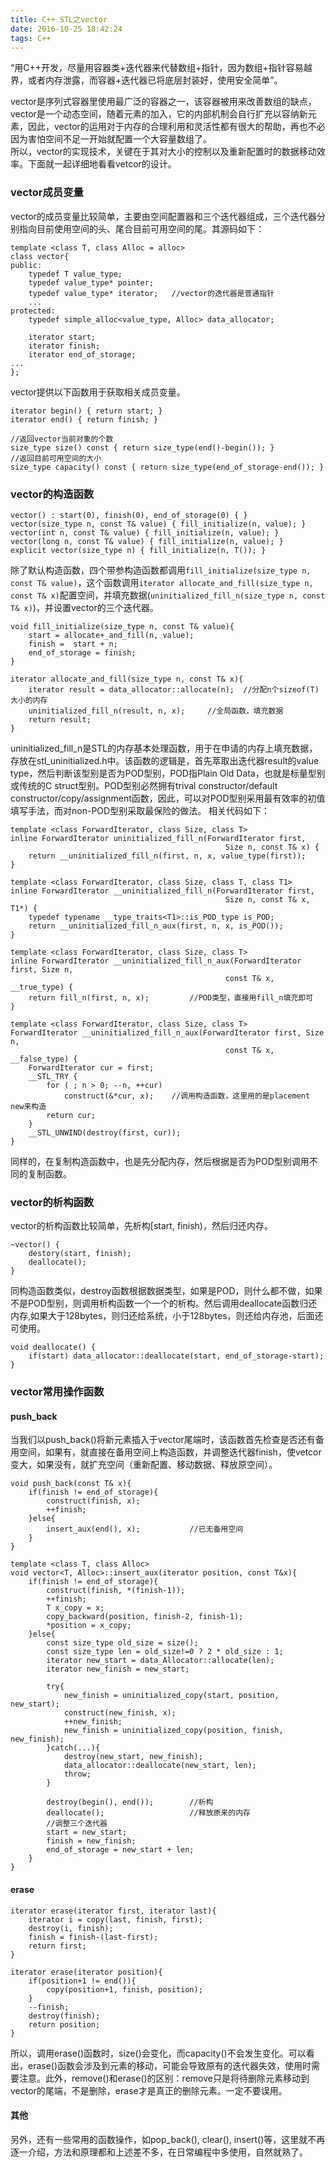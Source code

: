 ```yaml
---
title: C++ STL之vector
date: 2016-10-25 18:42:24
tags: C++
---
```

“用C++开发，尽量用容器类+迭代器来代替数组+指针，因为数组+指针容易越界，或者内存泄露，而容器+迭代器已将底层封装好，使用安全简单”。       
<!--more-->
vector是序列式容器里使用最广泛的容器之一，该容器被用来改善数组的缺点，vector是一个动态空间，随着元素的加入，它的内部机制会自行扩充以容纳新元素，因此，vector的运用对于内存的合理利用和灵活性都有很大的帮助，再也不必因为害怕空间不足一开始就配置一个大容量数组了。        
所以，vector的实现技术，关键在于其对大小的控制以及重新配置时的数据移动效率。下面就一起详细地看看vetcor的设计。     
### vector成员变量
vector的成员变量比较简单，主要由空间配置器和三个迭代器组成，三个迭代器分别指向目前使用空间的头、尾合目前可用空间的尾。其源码如下：
	
    template <class T, class Alloc = alloc>   
	class vector{
	public:
		typedef T value_type;
		typedef value_type* pointer;
		typedef value_type* iterator;	//vector的迭代器是普通指针
		...
	protected:
		typedef simple_alloc<value_type, Alloc> data_allocator;
		
		iterator start;
		iterator finish;
		iterator end_of_storage;
	...
	};
vector提供以下函数用于获取相关成员变量。
	
	iterator begin() { return start; }
	iterator end() { return finish; }
	
	//返回vector当前对象的个数
	size_type size() const { return size_type(end()-begin()); }
	//返回目前可用空间的大小
	size_type capacity() const { return size_type(end_of_storage-end()); }

### vector的构造函数

	vector() : start(0), finish(0), end_of_storage(0) { }
	vector(size_type n, const T& value) { fill_initialize(n, value); }
	vector(int n, const T& value) { fill_initialize(n, value); }
	vector(long n, const T& value) { fill_initialize(n, value); }
	explicit vector(size_type n) { fill_initialize(n, T()); }
除了默认构造函数，四个带参构造函数都调用`fill_initialize(size_type n, const T& value)`，这个函数调用`iterator allocate_and_fill(size_type n, const T& x)`配置空间，并填充数据(`uninitialized_fill_n(size_type n, const T& x)`)，并设置vector的三个迭代器。

	void fill_initialize(size_type n, const T& value){
		start = allocate+_and_fill(n, value);
		finish =  start + n;
		end_of_storage = finish;
	}

	iterator allocate_and_fill(size_type n, const T& x){
		iterator result = data_allocator::allocate(n);	//分配n个sizeof(T)大小的内存
		uninitialized_fill_n(result, n, x);		//全局函数，填充数据
		return result;
	}
uninitialized\_fill\_n是STL的内存基本处理函数，用于在申请的内存上填充数据，存放在stl\_uninitialized.h中。该函数的逻辑是，首先萃取出迭代器result的value type，然后判断该型别是否为POD型别，POD指Plain Old Data，也就是标量型别或传统的C struct型别。POD型别必然拥有trival constructor/default constructor/copy/assignment函数，因此，可以对POD型别采用最有效率的初值填写手法，而对non-POD型别采取最保险的做法。
相关代码如下：     

	template <class ForwardIterator, class Size, class T>
	inline ForwardIterator uninitialized_fill_n(ForwardIterator first, 
													Size n, const T& x) {
  		return __uninitialized_fill_n(first, n, x, value_type(first));
	}

	template <class ForwardIterator, class Size, class T, class T1>
	inline ForwardIterator __uninitialized_fill_n(ForwardIterator first, 
													Size n, const T& x, T1*) {
	    typedef typename __type_traits<T1>::is_POD_type is_POD;
  		return __uninitialized_fill_n_aux(first, n, x, is_POD());                                
	}
	
	template <class ForwardIterator, class Size, class T>	
	inline ForwardIterator __uninitialized_fill_n_aux(ForwardIterator first, Size n, 
													const T& x, __true_type) {
  		return fill_n(first, n, x);			//POD类型，直接用fill_n填充即可
	}
		
	template <class ForwardIterator, class Size, class T>
	ForwardIterator __uninitialized_fill_n_aux(ForwardIterator first, Size n,
                           							const T& x, __false_type) {
  		ForwardIterator cur = first;
  		__STL_TRY {
    		for ( ; n > 0; --n, ++cur)
      			construct(&*cur, x);	//调用构造函数，这里用的是placement new来构造
    		return cur;
  		}
  		__STL_UNWIND(destroy(first, cur));
	}
	     
同样的，在复制构造函数中，也是先分配内存，然后根据是否为POD型别调用不同的复制函数。    
### vector的析构函数	
vector的析构函数比较简单，先析构[start, finish)，然后归还内存。

	~vector() {
		destory(start, finish);
		deallocate();
	}
同构造函数类似，destroy函数根据数据类型，如果是POD，则什么都不做，如果不是POD型别，则调用析构函数一个一个的析构。然后调用deallocate函数归还内存,如果大于128bytes，则归还给系统，小于128bytes，则还给内存池，后面还可使用。

	void deallocate() {
		if(start) data_allocator::deallocate(start, end_of_storage-start);
	}
### vector常用操作函数
#### push_back	
当我们以push_back()将新元素插入于vector尾端时，该函数首先检查是否还有备用空间，如果有，就直接在备用空间上构造函数，并调整迭代器finish，使vetcor变大，如果没有，就扩充空间（重新配置、移动数据、释放原空间）。   

	void push_back(const T& x){
		if(finish != end_of_storage){
			construct(finish, x);
			++finish;		
		}else{
			insert_aux(end(), x);			//已无备用空间
		}
	}

	template <class T, class Alloc>
	void vector<T, Alloc>::insert_aux(iterator position, const T&x){
		if(finish != end_of_storage){
			construct(finish, *(finish-1));	
			++finish;
			T x_copy = x;
			copy_backward(position, finish-2, finish-1);
			*position = x_copy;
		}else{
			const size_type old_size = size();
			const size_type len = old_size!=0 ? 2 * old_size : 1;
			iterator new_start = data_Allocator::allocate(len);
			iterator new_finish = new_start;
			
			try{
				new_finish = uninitialized_copy(start, position, new_start);
				construct(new_finish, x);
				++new_finish;
				new_finish = uninitialized_copy(position, finish, new_finish);
			}catch(...){
				destroy(new_start, new_finish);
				data_allocator::deallocate(new_start, len);
				throw;
			}
			
			destroy(begin(), end());		//析构
			deallocate();					//释放原来的内存
			//调整三个迭代器
			start = new_start;
			finish = new_finish;
			end_of_storage = new_start + len;
		}
	}
#### erase

	iterator erase(iterator first, iterator last){
		iterator i = copy(last, finish, first);
		destroy(i, finish);
		finish = finish-(last-first);
		return first;
	}
	
	iterator erase(iterator position){
		if(position+1 != end()){
			copy(position+1, finish, position);
		}
		--finish;
		destroy(finish);
		return position;
	}
所以，调用erase()函数时，size()会变化，而capacity()不会发生变化。可以看出，erase()函数会涉及到元素的移动，可能会导致原有的迭代器失效，使用时需要注意。此外，remove()和erase()的区别：remove只是将待删除元素移动到vector的尾端，不是删除，erase才是真正的删除元素。一定不要误用。
  
#### 其他
另外，还有一些常用的函数操作，如pop\_back(), clear(), insert()等，这里就不再逐一介绍，方法和原理都和上述差不多，在日常编程中多使用，自然就熟了。